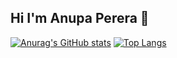 ## Hi I'm Anupa Perera 👋

[![Anurag's GitHub stats](https://github-readme-stats.vercel.app/api?username=anupaperera112)](https://github.com/anupaperera112/github-readme-stats)
[![Top Langs](https://github-readme-stats.vercel.app/api/top-langs/?username=anupaperera112)](https://github.com/anupaperera112/github-readme-stats)
